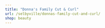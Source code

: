 ```yaml
---
title: "Donna's Family Cut & Curl"
url: /selbyville/donnas-family-cut-and-curl/
shop: beauty
---
```

